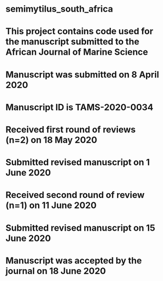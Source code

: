 # semimytilus_south_africa
# This project contains code used for the manuscript submitted to the African Journal of Marine Science
# Manuscript was submitted on 8 April 2020
# Manuscript ID is TAMS-2020-0034
# Received first round of reviews (n=2) on 18 May 2020
# Submitted revised manuscript on 1 June 2020
# Received second round of review (n=1) on 11 June 2020
# Submitted revised manuscript on 15 June 2020
# Manuscript was accepted by the journal on 18 June 2020